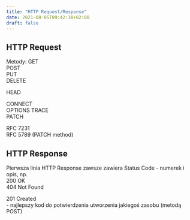 ```yaml
---
title: "HTTP Request/Response"
date: 2021-08-05T09:42:38+02:00
draft: false
---
```


## HTTP Request

Metody:
GET  
POST  
PUT  
DELETE  

HEAD  

CONNECT  
OPTIONS
TRACE  
PATCH  

RFC 7231  
RFC 5789  (PATCH method)

## HTTP Response
Pierwsza linia HTTP Response zawsze zawiera Status Code - numerek i opis, np.  
200 OK  
404 Not Found  

201 Created  
    - najlepszy kod do potwierdzenia utworzenia jakiegoś zasobu (metodą POST)  




